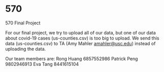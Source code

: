 # 570
570 Final Project

For our final project, we try to upload all of our data, but one of our data about covid-19 cases (us-counties.csv) is too big to upload. 
We send this data (us-counties.csv) to TA (Amy Mahler <amahler@usc.edu>) instead of uploading the data.

Our team members are:
Rong Huang 6857552986
Patrick Peng 9802946913
Eva Tang 8441615104
